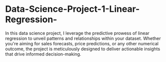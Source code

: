 # Data-Science-Project-1-Linear-Regression-
In this data science project, I leverage the predictive prowess of linear regression to unveil patterns and relationships within your dataset. Whether you're aiming for sales forecasts, price predictions, or any other numerical outcome, the project is meticulously designed to deliver actionable insights that drive informed decision-making.
